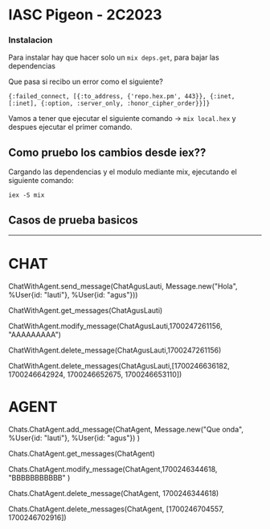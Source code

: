 # IASC Pigeon - 2C2023

### Instalacion

Para instalar hay que hacer solo un `mix deps.get`, para bajar las dependencias

Que pasa si recibo un error como el siguiente?

```
{:failed_connect, [{:to_address, {'repo.hex.pm', 443}}, {:inet, [:inet], {:option, :server_only, :honor_cipher_order}}]}
```

Vamos a tener que ejecutar el siguiente comando -> `mix local.hex` y despues ejecutar el primer comando.

## Como pruebo los cambios desde iex??

Cargando las dependencias y el modulo mediante mix, ejecutando el siguiente comando:

`iex -S mix`

## Casos de prueba basicos

----------------------------------

# CHAT

ChatWithAgent.send_message(ChatAgusLauti, Message.new("Hola", %User{id: "lauti"}, %User{id: "agus"}))

ChatWithAgent.get_messages(ChatAgusLauti)

ChatWithAgent.modify_message(ChatAgusLauti,1700247261156, "AAAAAAAAA")

ChatWithAgent.delete_message(ChatAgusLauti,1700247261156)

ChatWithAgent.delete_messages(ChatAgusLauti,[1700246636182, 1700246642924, 1700246652675, 1700246653110])


# AGENT
Chats.ChatAgent.add_message(ChatAgent, Message.new("Que onda", %User{id: "lauti"}, %User{id: "agus"}) )

Chats.ChatAgent.get_messages(ChatAgent)

Chats.ChatAgent.modify_message(ChatAgent,1700246344618, "BBBBBBBBBBB" )

Chats.ChatAgent.delete_message(ChatAgent, 1700246344618)

Chats.ChatAgent.delete_messages(ChatAgent, [1700246704557, 1700246702916])

